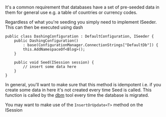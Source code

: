 It's a common requirement that databases have a set of pre-seeded data in them for general use e.g. a table of countries
or currency codes.

Regardless of what you're seeding you simply need to implement ISeeder. This can then be executed using dash

    public class DashingConfiguration : DefaultConfiguration, ISeeder {
        public DashingConfiguration()
            : base(ConfigurationManager.ConnectionStrings["DefaultDb"]) {
            this.AddNamespaceOf<Blog>();
        }

        public void Seed(ISession session) {
            // insert some data here
        }
    }

In general, you'll want to make sure that this method is idempotent i.e. if you create some data in here it's not created
every time Seed is called. This function is called by the [dbm](Dbm) tool every time
the database is migrated.

You may want to make use of the `InsertOrUpdate<T>` method on the ISession